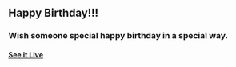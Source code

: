 ## Happy Birthday!!!

### Wish someone special happy birthday in a special way.

#### [See it Live](https://precious-birthday.vercel.app/)

